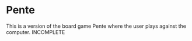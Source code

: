 # Pente
This is a version of the board game Pente where the user plays against the computer. INCOMPLETE
